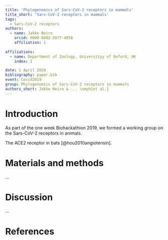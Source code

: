 ```yaml
---
title: 'Phylogenomics of Sars-CoV-2 receptors in mammals'
title_short: 'Sars-CoV-2 receptors in mammals'
tags:
  - Sars-CoV-2 receptors
authors:
  - name: Jakke Neiro
    orcid: 0000-0002-5077-4958
    affiliation: 1
    
affiliations:
  - name: Department of Zoology, Universityy of Oxford, UK
    index: 1

date: 1 April 2020
bibliography: paper.bib
event: Covid2019
group: Phylogenomics of Sars-CoV-2 receptors in mammals
authors_short: Jakke Neiro & ... \emph{et al.}
---
```


<!--

The paper.md, bibtex and figure file can be found in this repo:

  https://github.com/journal-of-research-objects/Example-BioHackrXiv-Paper

To modify, please clone the repo. You can generate PDF of the paper by
pasting above link (or yours) in

  http://biohackrxiv.genenetwork.org/

-->

# Introduction

As part of the one week Biohackathion 2019, we formed a working group on the Sars-CoV-2 receptors in animals.

The ACE2 receptor in bats [@hou2010angiotensin].




# Materials and methods
...

# Discussion

...

# References
